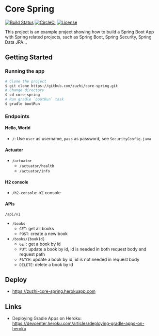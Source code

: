 # Core Spring

[![Build Status](https://travis-ci.org/zuzhi/core-spring.svg?branch=master)](https://travis-ci.org/zuzhi/core-spring)
[![CircleCI](https://circleci.com/gh/zuzhi/core-spring.svg?style=svg)](https://circleci.com/gh/zuzhi/core-spring)
[![License](https://img.shields.io/badge/license-mit-blue.svg)](https://github.com/zuzhi/core-spring/blob/master/LICENSE)

This project is an example project showing how to build a Spring Boot App with Spring related projects, such as Spring Boot, Spring Security, Spring Data JPA...

## Getting Started

### Running the app

```bash
# Clone the project
$ git clone https://github.com/zuzhi/core-spring.git
# Change directory
$ cd core-spring
# Run gradle `bootRun` task
$ gradle bootRun
```

### Endpoints

#### Hello, World

* `/`: Use `user` as username, `pass` as password, see `SecurityConfig.java`

#### Actuator

* `/actuator`
    * `/actuator/health`
    * `/actuator/info`

#### H2 console

* `/h2-console`: h2 console

#### APIs

`/api/v1`

* `/books`
    * `GET`: get all books
    * `POST`: create a new book
* `/books/{bookId}`
    * `GET`: get a book by id
    * `PUT`: update a book by id, id is needed in both request body and request path
    * `PATCH`: update a book by id, id is not needed in request body
    * `DELETE`: delete a book by id


## Deploy

* https://zuzhi-core-spring.herokuapp.com

## Links

* Deploying Gradle Apps on Heroku: https://devcenter.heroku.com/articles/deploying-gradle-apps-on-heroku
